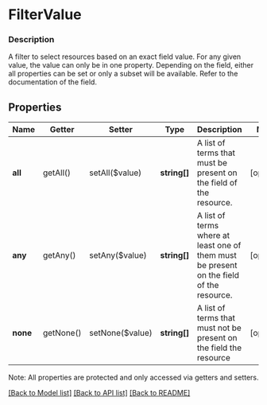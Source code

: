 # FilterValue

### Description

A filter to select resources based on an exact field value. For any given value, the value can only be in one property. Depending on the field, either all properties can be set or only a subset will be available.  Refer to the documentation of the field.

## Properties
Name | Getter | Setter | Type | Description | Notes
------------ | ------------- | ------------- | ------------- | ------------- | -------------
**all** | getAll() | setAll($value) | **string[]** | A list of terms that must be present on the field of the resource. | [optional] 
**any** | getAny() | setAny($value) | **string[]** | A list of terms where at least one of them must be present on the field of the resource. | [optional] 
**none** | getNone() | setNone($value) | **string[]** | A list of terms that must not be present on the field the resource | [optional] 

Note: All properties are protected and only accessed via getters and setters.

[[Back to Model list]](../../README.md#documentation-for-models) [[Back to API list]](../../README.md#documentation-for-api-endpoints) [[Back to README]](../../README.md)

